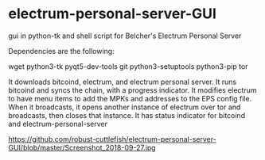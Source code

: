 # electrum-personal-server-GUI
gui in python-tk and shell script for Belcher's Electrum Personal Server


Dependencies are the following:


wget python3-tk pyqt5-dev-tools git python3-setuptools python3-pip tor


It downloads bitcoind, electrum, and electrum personal server. It runs bitcoind and syncs the chain, with a progress indicator. It modifies electrum to have menu items to add the MPKs and addresses to the EPS config file. When it broadcasts, it opens another instance of electrum over tor and broadcasts, then closes that instance. It has status indicator for bitcoind and electrum-personal-server

https://github.com/robust-cuttlefish/electrum-personal-server-GUI/blob/master/Screenshot_2018-09-27.jpg
